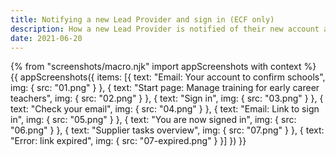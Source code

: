 ```yaml
---
title: Notifying a new Lead Provider and sign in (ECF only)
description: How a new Lead Provider is notified of their new account and how they sign in
date: 2021-06-20
---
```

{% from "screenshots/macro.njk" import appScreenshots with context %}
{{ appScreenshots({
  items: [{
      text: "Email: Your account to confirm schools",
      img: { src: "01.png" }
    }, {
      text: "Start page: Manage training for early career teachers",
      img: { src: "02.png" }
    }, {
      text: "Sign in",
      img: { src: "03.png" }
    }, {
      text: "Check your email",
      img: { src: "04.png" }
    }, {
      text: "Email: Link to sign in",
      img: { src: "05.png" }
    }, {
      text: "You are now signed in",
      img: { src: "06.png" }
    }, {
      text: "Supplier tasks overview",
      img: { src: "07.png" }
    }, {
      text: "Error: link expired",
      img: { src: "07-expired.png" }
    }]
}) }}

